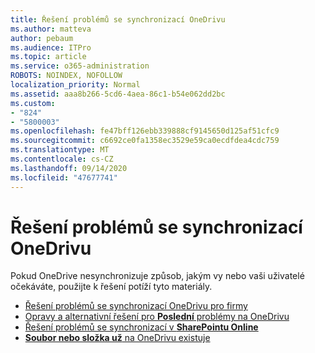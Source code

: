 ```yaml
---
title: Řešení problémů se synchronizací OneDrivu
ms.author: matteva
author: pebaum
ms.audience: ITPro
ms.topic: article
ms.service: o365-administration
ROBOTS: NOINDEX, NOFOLLOW
localization_priority: Normal
ms.assetid: aaa8b266-5cd6-4aea-86c1-b54e062dd2bc
ms.custom:
- "824"
- "5800003"
ms.openlocfilehash: fe47bff126ebb339888cf9145650d125af51cfc9
ms.sourcegitcommit: c6692ce0fa1358ec3529e59ca0ecdfdea4cdc759
ms.translationtype: MT
ms.contentlocale: cs-CZ
ms.lasthandoff: 09/14/2020
ms.locfileid: "47677741"
---
```

# <a name="fix-onedrive-sync-problems"></a>Řešení problémů se synchronizací OneDrivu

Pokud OneDrive nesynchronizuje způsob, jakým vy nebo vaši uživatelé očekáváte, použijte k řešení potíží tyto materiály.

- [Řešení problémů se synchronizací OneDrivu pro firmy](https://support.microsoft.com/office/207e983e-146d-404c-a994-672ef29e1f90)
- [Opravy a alternativní řešení pro **Poslední** problémy na OneDrivu](https://support.office.com/article/36110213-f3f6-490d-8cb7-3833539def0b)
- [Řešení problémů se synchronizací v **SharePointu Online**](https://support.office.com/article/207e983e-146d-404c-a994-672ef29e1f90)
- [**Soubor nebo složka už** na OneDrivu existuje](https://support.microsoft.com/office/7b8044ad-438d-41db-bbbf-4f66b8890408)
